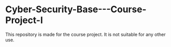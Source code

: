 # Cyber-Security-Base---Course-Project-I
This repository is made for the course project. It is not suitable for any other use.
